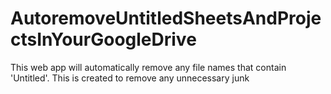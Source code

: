 # AutoremoveUntitledSheetsAndProjectsInYourGoogleDrive
This web app will automatically remove any file names that contain 'Untitled'. This is created to remove any unnecessary junk
